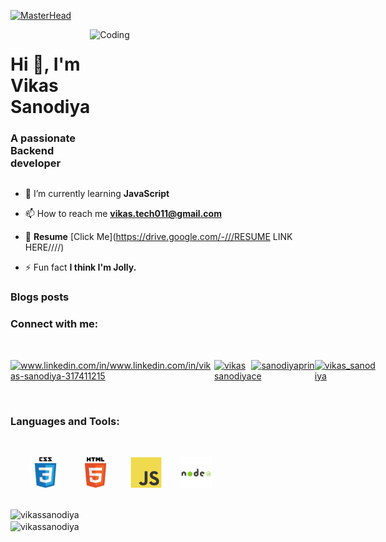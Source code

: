 [![MasterHead](https://imgs.search.brave.com/oZjW8wbgQnJEzhSTuvYvlgoxrDR5UkUstp9wrUnuk2k/rs:fit:1200:626:1/g:ce/aHR0cHM6Ly9tZWRp/YS1mYXN0bHkuaGFj/a2VyZWFydGguY29t/L21lZGlhL2hhY2th/dGhvbi9zYXBpZW50/LWphdmEtZGV2ZWxv/cGVyLWhpcmluZy0y/MDE5L2ltYWdlcy8z/ZDZlNGVlNDllLWhh/Y2tlci5naWY.gif)](VikasSanodiya)
<div style="display: flex; justify-content: space-around;" >
<div>
<h1 align="left">Hi 👋, I'm Vikas Sanodiya</h1>
<h3 align="left">A passionate Backend developer</h3>
</div>
<div>
    <img align="right" alt="Coding" width="400" src="https://www.sayyadimran.com/wp-content/uploads/2021/02/senior-front-end-developer-openings-1.gif">
</div>

</div>

- 🌱 I’m currently learning **JavaScript**

- 📫 How to reach me **vikas.tech011@gmail.com**

- 📄 **Resume** [Click Me](https://drive.google.com/-///RESUME LINK HERE////)

- ⚡ Fun fact **I think I'm Jolly.**

### Blogs posts
<!-- BLOG-POST-LIST:START -->
<!-- BLOG-POST-LIST:END -->

<h3 align="left" >Connect with me:</h3>
<br/>
<p align="left"; style="display: flex;justify-content: space-evenly;width: 40%;">
<a href="https://linkedin.com/in/www.linkedin.com/in/vikas-sanodiya-317411215" target="blank"><img align="center" src="https://raw.githubusercontent.com/rahuldkjain/github-profile-readme-generator/master/src/images/icons/Social/linked-in-alt.svg" alt="www.linkedin.com/in/www.linkedin.com/in/vikas-sanodiya-317411215" height="40" width="50" /></a>
<a href="https://fb.com/vikas sanodiya" target="blank"><img align="center" src="https://raw.githubusercontent.com/rahuldkjain/github-profile-readme-generator/master/src/images/icons/Social/facebook.svg" alt="vikas sanodiya" height="40" width="50" /></a>
<a href="https://instagram.com/sanodiyaprince" target="blank"><img align="center" src="https://raw.githubusercontent.com/rahuldkjain/github-profile-readme-generator/master/src/images/icons/Social/instagram.svg" alt="sanodiyaprince" height="40" width="50" /></a>
<a href="https://https://leetcode.com/vikas-011/" target="blank"><img align="center" src="https://raw.githubusercontent.com/rahuldkjain/github-profile-readme-generator/master/src/images/icons/Social/leet-code.svg" alt="vikas_sanodiya" height="40" width="50" /></a>
</p>
<br/>
<h3 align="left">Languages and Tools:</h3>
<br/>
<p align="left"; style="display: flex;justify-content: space-evenly;width: 70%;"> <a href="https://www.w3schools.com/css/" target="_blank" rel="noreferrer"> <img src="https://raw.githubusercontent.com/devicons/devicon/master/icons/css3/css3-original-wordmark.svg" alt="css3" width="50" height="50"/> </a> 
<a href="https://www.w3.org/html/" target="_blank" rel="noreferrer"> <img src="https://raw.githubusercontent.com/devicons/devicon/master/icons/html5/html5-original-wordmark.svg" alt="html5"width="50" height="50"/> </a> <a href="https://developer.mozilla.org/en-US/docs/Web/JavaScript" target="_blank" rel="noreferrer"> <img src="https://raw.githubusercontent.com/devicons/devicon/master/icons/javascript/javascript-original.svg" alt="javascript"width="50" height="50"/> </a> <a href="https://nodejs.org" target="_blank" rel="noreferrer"> <img src="https://raw.githubusercontent.com/devicons/devicon/master/icons/nodejs/nodejs-original-wordmark.svg" alt="nodejs"width="50" height="50"/> </a></p>
<br/>

<div><img align="left" src="https://github-readme-stats.vercel.app/api/top-langs?username=vikas-011&show_icons=true&locale=en&layout=compact" alt="vikassanodiya" /></div>
<br/>
<div><img align="center" src="https://github-readme-streak-stats.herokuapp.com/?user=vikas-011&" alt="vikassanodiya" /></div>
